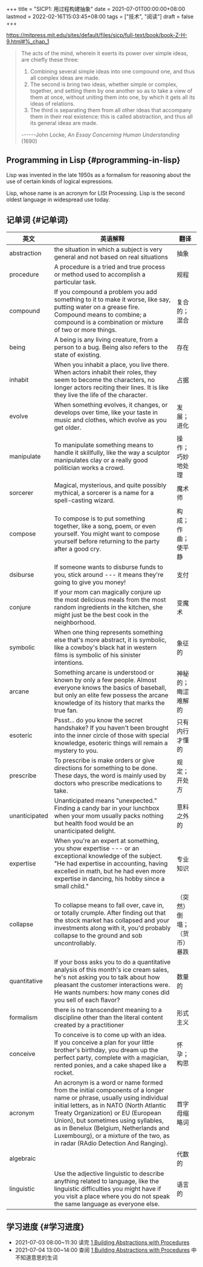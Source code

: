 +++
title = "SICP1: 用过程构建抽象"
date = 2021-07-01T00:00:00+08:00
lastmod = 2022-02-16T15:03:45+08:00
tags = ["技术", "阅读"]
draft = false
+++

<https://mitpress.mit.edu/sites/default/files/sicp/full-text/book/book-Z-H-9.html#%_chap_1>

> The acts of the mind, wherein it exerts its power over simple ideas, are
> chiefly these three:
>
> 1. Combining several simple ideas into one compound one, and thus all
>     complex ideas are made.
> 2. The second is bring two ideas, whether simple or complex, together,
>     and setting them by one another so as to take a view of them at once,
>     without uniting them into one, by which it gets all its ideas of
>     relations.
> 3. The third is separating them from all other ideas that accompany them
>     in their real existence: this is called abstraction, and thus all its
>     general ideas are made.
>
> ------John Locke, _An Essay Concerning Human Understanding_ (1690)

## Programming in Lisp {#programming-in-lisp}

Lisp was invented in the late 1950s as a formalism for reasoning about
the use of certain kinds of logical expressions.

Lisp, whose name is an acronym for LISt Processing. Lisp is the second
oldest language in widespread use today.

## 记单词 {#记单词}

| 英文          | 英语解释                                                                                                                                                                                                                                                                                                                                                              | 翻译          |
|-------------|-------------------------------------------------------------------------------------------------------------------------------------------------------------------------------------------------------------------------------------------------------------------------------------------------------------------------------------------------------------------|-------------|
| abstraction   | the situation in which a subject is very general and not based on real situations                                                                                                                                                                                                                                                                                     | 抽象          |
| procedure     | A procedure is a tried and true process or method used to accomplish a particular task.                                                                                                                                                                                                                                                                               | 规程          |
| compound      | If you compound a problem you add something to it to make it worse, like say, putting water on a grease fire. Compound means to combine; a compound is a combination or mixture of two or more things.                                                                                                                                                                | 复合的；混合  |
| being         | A being is any living creature, from a person to a bug. Being also refers to the state of existing.                                                                                                                                                                                                                                                                   | 存在          |
| inhabit       | When you inhabit a place, you live there. When actors inhabit their roles, they seem to become the characters, no longer actors reciting their lines. It is like they live the life of the character.                                                                                                                                                                 | 占据          |
| evolve        | When something evolves, it changes, or develops over time, like your taste in music and clothes, which evolve as you get older.                                                                                                                                                                                                                                       | 发展；进化    |
| manipulate    | To manipulate something means to handle it skillfully, like the way a sculptor manipulates clay or a really good politician works a crowd.                                                                                                                                                                                                                            | 操作；巧妙地处理 |
| sorcerer      | Magical, mysterious, and quite possibly mythical, a sorcerer is a name for a spell-casting wizard.                                                                                                                                                                                                                                                                    | 魔术师        |
| compose       | To compose is to put something together, like a song, poem, or even yourself. You might want to compose yourself before returning to the party after a good cry.                                                                                                                                                                                                      | 构成；作曲；使平静 |
| dsiburse      | If someone wants to disburse funds to you, stick around --- it means they're going to give you money!                                                                                                                                                                                                                                                                 | 支付          |
| conjure       | If your mom can magically conjure up the most delicious meals from the most random ingredients in the kitchen, she might just be the best cook in the neighborhood.                                                                                                                                                                                                   | 变魔术        |
| symbolic      | When one thing represents something else that's more abstract, it is symbolic, like a cowboy's black hat in western films is symbolic of his sinister intentions.                                                                                                                                                                                                     | 象征的        |
| arcane        | Something arcane is understood or known by only a few people. Almost everyone knows the basics of baseball, but only an elite few possess the arcane knowledge of its history that marks the true fan.                                                                                                                                                                | 神秘的；晦涩难解的 |
| esoteric      | Pssst... do you know the secret handshake? If you haven't been brought into the inner circle of those with special knowledge, esoteric things will remain a mystery to you.                                                                                                                                                                                           | 只有内行才懂的 |
| prescribe     | To prescribe is make orders or give directions for something to be done. These days, the word is mainly used by doctors who prescribe medications to take.                                                                                                                                                                                                            | 规定；开处方  |
| unanticipated | Unanticipated means "unexpected." Finding a candy bar in your lunchbox when your mom usually packs nothing but health food would be an unanticipated delight.                                                                                                                                                                                                         | 意料之外的    |
| expertise     | When you're an expert at something, you show expertise --- or an exceptional knowledge of the subject. "He had expertise in accounting, having excelled in math, but he had even more expertise in dancing, his hobby since a small child."                                                                                                                           | 专业知识      |
| collapse      | To collapse means to fall over, cave in, or totally crumple. After finding out that the stock market has collapsed and your investments along with it, you'd probably collapse to the ground and sob uncontrollably.                                                                                                                                                  | （突然）倒塌；（货币）暴跌 |
| quantitative  | If your boss asks you to do a quantitative analysis of this month's ice cream sales, he's not asking you to talk about how pleasant the customer interactions were. He wants numbers: how many cones did you sell of each flavor?                                                                                                                                     | 数量的        |
| formalism     | there is no transcendent meaning to a discipline other than the literal content created by a practitioner                                                                                                                                                                                                                                                             | 形式主义      |
| conceive      | To conceive is to come up with an idea. If you conceive a plan for your little brother's birthday, you dream up the perfect party, complete with a magician, rented ponies, and a cake shaped like a rocket.                                                                                                                                                          | 怀孕；构思    |
| acronym       | An acronym is a word or name formed from the initial components of a longer name or phrase, usually using individual initial letters, as in NATO (North Atlantic Treaty Organization) or EU (European Union), but sometimes using syllables, as in Benelux (Belgium, Netherlands and Luxembourg), or a mixture of the two, as in radar (RAdio Detection And Ranging). | 首字母缩略词  |
| algebraic     |                                                                                                                                                                                                                                                                                                                                                                       | 代数的        |
| linguistic    | Use the adjective linguistic to describe anything related to language, like the linguistic difficulties you might have if you visit a place where you do not speak the same language as everyone else.                                                                                                                                                                | 语言的        |

## 学习进度 {#学习进度}

- 2021-07-03 08:00~11:30 读完
    [1 Building Abstractions with Procedures](https://mitpress.mit.edu/sites/default/files/sicp/full-text/book/book-Z-H-9.html#%_chap_1)
- 2021-07-04 13:00~14:00 查阅
    [1 Building Abstractions with Procedures](https://mitpress.mit.edu/sites/default/files/sicp/full-text/book/book-Z-H-9.html#%_chap_1) 中不知道意思的生词
